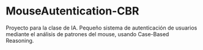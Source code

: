 # MouseAutentication-CBR
Proyecto para la clase de IA. Pequeño sistema de autenticación de usuarios mediante el análisis de patrones del mouse, usando Case-Based Reasoning.
